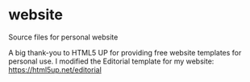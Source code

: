 # website
Source files for personal website

A big thank-you to HTML5 UP for providing free website templates for personal use. I modified the Editorial template for my website: https://html5up.net/editorial
